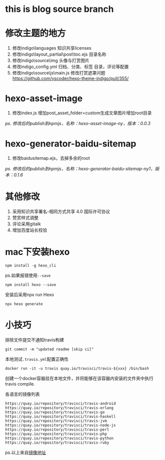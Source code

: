 # this is blog source branch

# 修改主题的地方

1. 修改indigo\languages 知识共享licenses
2. 修改indigo\layout\_partial\post\toc.ejs 目录名称
3. 修改indigo\source\img 头像与打赏图片
4. 修改indigo\_config.yml 归档、分类、标签 目录，评论等配置
5. 修改indigo\source\js\main.js 修改打赏遮罩问题 https://github.com/yscoder/hexo-theme-indigo/pull/355/

# hexo-asset-image

1. 修改index.js 增加post_asset_folder=custom生成文章图片增加root目录

_ps. 修改后的publish到npmjs，名称：hexo-asset-image-ny，版本：0.0.3_

# hexo-generator-baidu-sitemap

1. 修改baidusitemap.ejs，去掉多余的root

_ps. 修改后的publish到npmjs，名称：hexo-generator-baidu-sitemap-ny1，版本：0.1.6_

# 其他修改

1. 采用知识共享署名-相同方式共享 4.0 国际许可协议
2. 赞赏样式调整
3. 评论采用gitalk
4. 增加百度站长校验

# mac下安装hexo

```shell script
npm install -g hexo_cli
```

ps.如果报错使用`--save`

```shell script
npm install hexo --save
```

安装后采用npx run Hexo

```shell script
npx hexo generate
```

# 小技巧

排除文件提交不通知travis构建
```shell script
git commit -m "updated readme [skip ci]"
```

本地测试`.travis.yml`配置正确性
```shell script
docker run -it -u travis quay.io/travisci/travis-${xxx} /bin/bash
```
创建一个docker容器挂在本地文件，并将能够在该容器内安装的文件夹中执行travis compile.

各语言的镜像列表
```
https://quay.io/repository/travisci/travis-android
https://quay.io/repository/travisci/travis-erlang
https://quay.io/repository/travisci/travis-go
https://quay.io/repository/travisci/travis-haskell
https://quay.io/repository/travisci/travis-jvm
https://quay.io/repository/travisci/travis-node-js
https://quay.io/repository/travisci/travis-perl
https://quay.io/repository/travisci/travis-php
https://quay.io/repository/travisci/travis-python
https://quay.io/repository/travisci/travis-ruby
```

ps.以上来自[镜像地址](https://gist.github.com/solarce/9642ed12f4fcc8d118a9)




